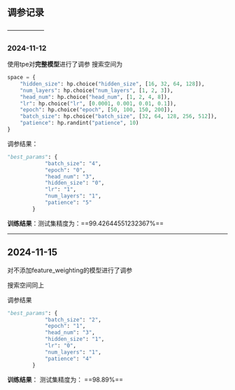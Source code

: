 ## 调参记录
——————

### 2024-11-12
使用tpe对**完整模型**进行了调参
搜索空间为
```python
space = {
    "hidden_size": hp.choice("hidden_size", [16, 32, 64, 128]),
    "num_layers": hp.choice("num_layers", [1, 2, 3]),
    "head_num": hp.choice("head_num", [1, 2, 4, 8]),
    "lr": hp.choice("lr", [0.0001, 0.001, 0.01, 0.1]),
    "epoch": hp.choice("epoch", [50, 100, 150, 200]),
    "batch_size": hp.choice("batch_size", [32, 64, 128, 256, 512]),
    "patience": hp.randint("patience", 10)
}
```

调参结果： 
```python
"best_params": {
            "batch_size": "4",
            "epoch": "0",
            "head_num": "3",
            "hidden_size": "0",
            "lr": "1",
            "num_layers": "1",
            "patience": "5"
        }
```

**训练结果**：测试集精度为：==99.42644551232367%==



---

## 2024-11-15

对不添加feature_weighting的模型进行了调参

搜索空间同上

调参结果

~~~	python
"best_params": {
            "batch_size": "2",
            "epoch": "1",
            "head_num": "3",
            "hidden_size": "1",
            "lr": "0",
            "num_layers": "1",
            "patience": "4"
        }

~~~

**训练结果**： 测试集精度为： ==98.89%==

